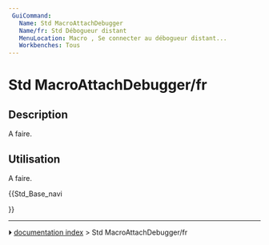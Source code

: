 ```yaml
---
 GuiCommand:
   Name: Std MacroAttachDebugger
   Name/fr: Std Débogueur distant
   MenuLocation: Macro , Se connecter au débogueur distant...
   Workbenches: Tous
---
```


# Std MacroAttachDebugger/fr

## Description

A faire.



## Utilisation

A faire.





{{Std_Base_navi

}}



---
⏵ [documentation index](../README.md) > Std MacroAttachDebugger/fr
